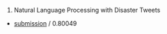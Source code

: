 
 
 1. Natural Language Processing with Disaster Tweets 
- [submission](https://www.kaggle.com/code/onurmarkxxx/notebook034bbf97c8?scriptVersionId=247953933) / 0.80049

